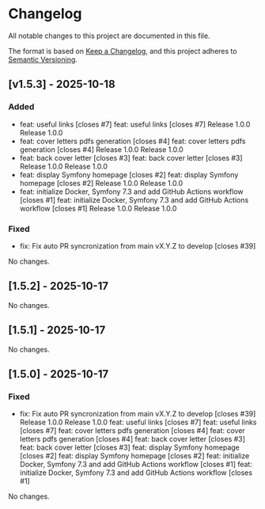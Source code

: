 # Changelog

All notable changes to this project are documented in this file.

The format is based on [Keep a Changelog](https://keepachangelog.com/en/1.0.0/),
and this project adheres to [Semantic Versioning](https://semver.org/spec/v2.0.0.html).

## [v1.5.3] - 2025-10-18
### Added
- feat: useful links [closes #7]
feat: useful links [closes #7]
Release 1.0.0
Release 1.0.0
- feat: cover letters pdfs generation [closes #4]
feat: cover letters pdfs generation [closes #4]
Release 1.0.0
Release 1.0.0
- feat: back cover letter [closes #3]
feat: back cover letter [closes #3]
Release 1.0.0
Release 1.0.0
- feat: display Symfony homepage [closes #2]
feat: display Symfony homepage [closes #2]
Release 1.0.0
Release 1.0.0
- feat: initialize Docker, Symfony 7.3 and add GitHub Actions workflow [closes #1]
feat: initialize Docker, Symfony 7.3 and add GitHub Actions workflow [closes #1]
Release 1.0.0
Release 1.0.0

### Fixed
- fix: Fix auto PR syncronization from main vX.Y.Z to develop [closes #39]

No changes.

## [1.5.2] - 2025-10-17
No changes.

## [1.5.1] - 2025-10-17
No changes.

## [1.5.0] - 2025-10-17
### Fixed
- fix: Fix auto PR syncronization from main vX.Y.Z to develop [closes #39]
Release 1.0.0
Release 1.0.0
feat: useful links [closes #7]
feat: useful links [closes #7]
feat: cover letters pdfs generation [closes #4]
feat: cover letters pdfs generation [closes #4]
feat: back cover letter [closes #3]
feat: back cover letter [closes #3]
feat: display Symfony homepage [closes #2]
feat: display Symfony homepage [closes #2]
feat: initialize Docker, Symfony 7.3 and add GitHub Actions workflow [closes #1]
feat: initialize Docker, Symfony 7.3 and add GitHub Actions workflow [closes #1]

No changes.
